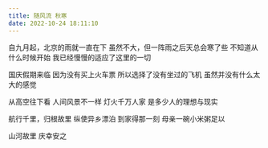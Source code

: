 ```yaml
---
title: 随风流 秋寒
date: 2022-10-24 18:11:10
---
```


自九月起，北京的雨就一直在下
虽然不大，但一阵雨之后天总会寒了些
不知道从什么时候开始
我已经慢慢的适应了这里的一切

国庆假期来临
因为没有买上火车票
所以选择了没有坐过的飞机
虽然并没有什么太大的感觉

从高空往下看
人间风景不一样
灯火千万人家
是多少人的理想与现实

航行千里，归根故里
纵使异乡漂泊
到家得那一刻
母亲一碗小米粥足以

山河故里
庆幸安之
